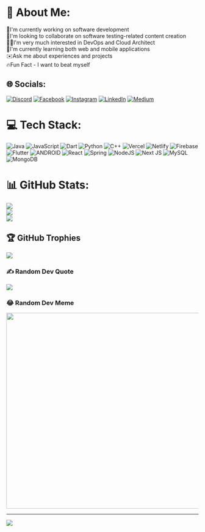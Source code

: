 # 💫 About Me:
🔭I'm currently working on software development<br>🤼I'm looking to collaborate on software testing-related content creation<br>💁🏼I'm very much interested in DevOps and Cloud Architect<br>🌿I'm currently learning both web and mobile applications<br>✉️Ask me about experiences and projects<br>🔥Fun Fact - I want to beat myself


## 🌐 Socials:
[![Discord](https://img.shields.io/badge/Discord-%237289DA.svg?logo=discord&logoColor=white)](https://discord.gg/https://discord.gg/gPCrTC4K) [![Facebook](https://img.shields.io/badge/Facebook-%231877F2.svg?logo=Facebook&logoColor=white)](https://facebook.com/suman.balayarr) [![Instagram](https://img.shields.io/badge/Instagram-%23E4405F.svg?logo=Instagram&logoColor=white)](https://instagram.com/codingjunk) [![LinkedIn](https://img.shields.io/badge/LinkedIn-%230077B5.svg?logo=linkedin&logoColor=white)](https://linkedin.com/in/balayar07) [![Medium](https://img.shields.io/badge/Medium-12100E?logo=medium&logoColor=white)](https://medium.com/@Balayar) 

# 💻 Tech Stack:
![Java](https://img.shields.io/badge/java-%23ED8B00.svg?style=for-the-badge&logo=java&logoColor=white) ![JavaScript](https://img.shields.io/badge/javascript-%23323330.svg?style=for-the-badge&logo=javascript&logoColor=%23F7DF1E) ![Dart](https://img.shields.io/badge/dart-%230175C2.svg?style=for-the-badge&logo=dart&logoColor=white) ![Python](https://img.shields.io/badge/python-3670A0?style=for-the-badge&logo=python&logoColor=ffdd54) ![C++](https://img.shields.io/badge/c++-%2300599C.svg?style=for-the-badge&logo=c%2B%2B&logoColor=white) ![Vercel](https://img.shields.io/badge/vercel-%23000000.svg?style=for-the-badge&logo=vercel&logoColor=white) ![Netlify](https://img.shields.io/badge/netlify-%23000000.svg?style=for-the-badge&logo=netlify&logoColor=#00C7B7) ![Firebase](https://img.shields.io/badge/firebase-%23039BE5.svg?style=for-the-badge&logo=firebase) ![Flutter](https://img.shields.io/badge/Flutter-%2302569B.svg?style=for-the-badge&logo=Flutter&logoColor=white) ![ANDROID](https://img.shields.io/badge/android-%2320232a.svg?style=for-the-badge&logo=android&logoColor=%a4c639) ![React](https://img.shields.io/badge/react-%2320232a.svg?style=for-the-badge&logo=react&logoColor=%2361DAFB) ![Spring](https://img.shields.io/badge/spring-%236DB33F.svg?style=for-the-badge&logo=spring&logoColor=white) ![NodeJS](https://img.shields.io/badge/node.js-6DA55F?style=for-the-badge&logo=node.js&logoColor=white) ![Next JS](https://img.shields.io/badge/Next-black?style=for-the-badge&logo=next.js&logoColor=white) ![MySQL](https://img.shields.io/badge/mysql-%2300f.svg?style=for-the-badge&logo=mysql&logoColor=white) ![MongoDB](https://img.shields.io/badge/MongoDB-%234ea94b.svg?style=for-the-badge&logo=mongodb&logoColor=white)
# 📊 GitHub Stats:
![](https://github-readme-stats.vercel.app/api?username=sumanbalayar08&theme=dark&hide_border=false&include_all_commits=false&count_private=false)<br/>
![](https://github-readme-streak-stats.herokuapp.com/?user=sumanbalayar08&theme=dark&hide_border=false)<br/>
![](https://github-readme-stats.vercel.app/api/top-langs/?username=sumanbalayar08&theme=dark&hide_border=false&include_all_commits=false&count_private=false&layout=compact)

## 🏆 GitHub Trophies
![](https://github-profile-trophy.vercel.app/?username=sumanbalayar08&theme=radical&no-frame=false&no-bg=true&margin-w=4)

### ✍️ Random Dev Quote
![](https://quotes-github-readme.vercel.app/api?type=horizontal&theme=radical)

### 😂 Random Dev Meme
<img src="https://random-memer.herokuapp.com/" width="512px"/>

---
[![](https://visitcount.itsvg.in/api?id=sumanbalayar08&icon=0&color=0)](https://visitcount.itsvg.in)

<!-- Proudly created with GPRM ( https://gprm.itsvg.in ) -->
